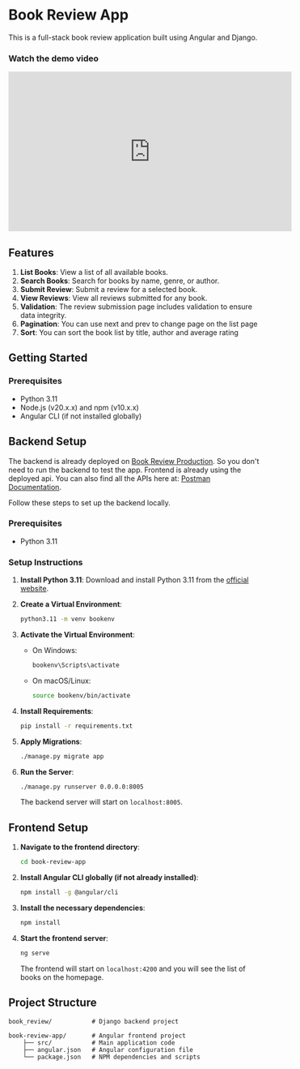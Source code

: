 # Book Review App

This is a full-stack book review application built using Angular and Django.

### Watch the demo video
<div align="center">
    <iframe width="560" height="315" src="https://www.youtube.com/embed/3a9y276gNqM?autoplay=1" frameborder="0" allow="autoplay; encrypted-media" allowfullscreen></iframe>
</div>

## Features

1. **List Books**: View a list of all available books.
2. **Search Books**: Search for books by name, genre, or author.
3. **Submit Review**: Submit a review for a selected book.
4. **View Reviews**: View all reviews submitted for any book.
5. **Validation**: The review submission page includes validation to ensure data integrity.
6. **Pagination**: You can use next and prev to change page on the list page
7. **Sort**: You can sort the book list by title, author and average rating

## Getting Started

### Prerequisites

- Python 3.11
- Node.js (v20.x.x) and npm (v10.x.x)
- Angular CLI (if not installed globally)

## Backend Setup
The backend is already deployed on [Book Review Production](https://book-review-production.up.railway.app).
So you don't need to run the backend to test the app. Frontend is already using the deployed api.
You can also find all the APIs here at: [Postman Documentation](https://documenter.getpostman.com/view/9972670/2sA3XWdekH#d496b20a-ef50-4acb-be81-18aedc9fe024).


Follow these steps to set up the backend locally.

### Prerequisites

- Python 3.11

### Setup Instructions

1. **Install Python 3.11**:
    Download and install Python 3.11 from the [official website](https://www.python.org/downloads/).

2. **Create a Virtual Environment**:
    ```sh
    python3.11 -m venv bookenv
    ```

3. **Activate the Virtual Environment**:
    - On Windows:
        ```sh
        bookenv\Scripts\activate
        ```
    - On macOS/Linux:
        ```sh
        source bookenv/bin/activate
        ```

4. **Install Requirements**:
    ```sh
    pip install -r requirements.txt
    ```

5. **Apply Migrations**:
    ```sh
    ./manage.py migrate app
    ```

6. **Run the Server**:
    ```sh
    ./manage.py runserver 0.0.0.0:8005
    ```

    The backend server will start on `localhost:8005`.

## Frontend Setup

1. **Navigate to the frontend directory**:
    ```sh
    cd book-review-app
    ```

2. **Install Angular CLI globally (if not already installed)**:
    ```sh
    npm install -g @angular/cli
    ```

3. **Install the necessary dependencies**:
    ```sh
    npm install
    ```

4. **Start the frontend server**:
    ```sh
    ng serve
    ```

    The frontend will start on `localhost:4200` and you will see the list of books on the homepage.

## Project Structure

```
book_review/           # Django backend project

book-review-app/       # Angular frontend project
    ├── src/           # Main application code
    ├── angular.json   # Angular configuration file
    └── package.json   # NPM dependencies and scripts
```
